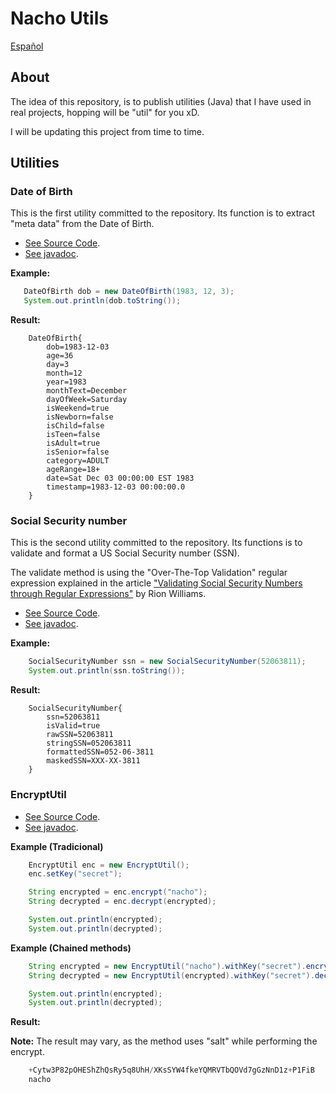 # Nacho Utils

[Español](README_ES.md)

## About

The idea of this repository, is to publish utilities (Java) 
that I have used in real projects, hopping will be "util" for you xD.

I will be updating this project from time to time.
 
## Utilities
 
### Date of Birth
This is the first utility committed to the repository.
Its function is to extract "meta data" from the Date of Birth.
 
* [See Source Code](src/main/mx/com/nacho/utils/DateOfBirth.java).
* [See javadoc](https://iasandoval.github.io/nacho-utils/mx/com/nacho/utils/DateOfBirth.html).

 
 **Example:**
 ```java
    DateOfBirth dob = new DateOfBirth(1983, 12, 3);
    System.out.println(dob.toString());
 ``` 
 
 **Result:**
 ```
     DateOfBirth{
         dob=1983-12-03
         age=36
         day=3
         month=12
         year=1983
         monthText=December
         dayOfWeek=Saturday
         isWeekend=true
         isNewborn=false
         isChild=false
         isTeen=false
         isAdult=true
         isSenior=false
         category=ADULT
         ageRange=18+
         date=Sat Dec 03 00:00:00 EST 1983
         timestamp=1983-12-03 00:00:00.0
     }
 ```
 
### Social Security number
This is the second utility committed to the repository. 
Its functions is to validate and format a US Social Security number (SSN).

The validate method is using the "Over-The-Top Validation" regular expression explained in the article
["Validating Social Security Numbers through Regular Expressions"](http://rion.io/2013/09/10/validating-social-security-numbers-through-regular-expressions-2/) by Rion Williams.

* [See Source Code](src/main/mx/com/nacho/utils/SocialSecurityNumber.java).
* [See javadoc](https://iasandoval.github.io/nacho-utils/mx/com/nacho/utils/SocialSecurityNumber.html).


**Example:**
```java
    SocialSecurityNumber ssn = new SocialSecurityNumber(52063811);
    System.out.println(ssn.toString());
```
**Result:**
```
    SocialSecurityNumber{
        ssn=52063811
        isValid=true
        rawSSN=52063811
        stringSSN=052063811
        formattedSSN=052-06-3811
        maskedSSN=XXX-XX-3811
    }
```

### EncryptUtil

* [See Source Code](src/main/mx/com/nacho/utils/EncryptUtil.java).
* [See javadoc](https://iasandoval.github.io/nacho-utils/mx/com/nacho/utils/EncryptUtil.html).

**Example (Tradicional)**
```java
    EncryptUtil enc = new EncryptUtil();
    enc.setKey("secret");

    String encrypted = enc.encrypt("nacho");
    String decrypted = enc.decrypt(encrypted);

    System.out.println(encrypted);
    System.out.println(decrypted);
```

**Example (Chained methods)**
```java
    String encrypted = new EncryptUtil("nacho").withKey("secret").encrypt();
    String decrypted = new EncryptUtil(encrypted).withKey("secret").decrypt();

    System.out.println(encrypted);
    System.out.println(decrypted);
```

**Result:**

**Note:** The result may vary, as the method uses "salt" while performing the encrypt. 
```java
    +Cytw3P82pOHEShZhQsRy5q8UhH/XKsSYW4fkeYQMRVTbQOVd7gGzNnD1z+P1FiB
    nacho
```